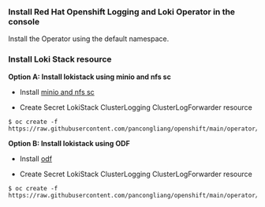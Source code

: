 ### Install Red Hat Openshift Logging and Loki Operator in the console
Install the Operator using the default namespace.


### Install Loki Stack resource

**Option A: Install lokistack using minio and nfs sc**
* Install [minio and nfs sc](https://github.com/pancongliang/openshift/blob/main/storage/minio/readme.md)

* Create Secret LokiStack ClusterLogging ClusterLogForwarder resource
~~~
$ oc create -f https://raw.githubusercontent.com/pancongliang/openshift/main/operator/logging/deploy/deploy_loki_using_minio.yaml
~~~

**Option B: Install lokistack using ODF**
* Install [odf](https://github.com/pancongliang/openshift/blob/main/storage/odf/readme.md)

* Create Secret LokiStack ClusterLogging ClusterLogForwarder resource
~~~
$ oc create -f https://raw.githubusercontent.com/pancongliang/openshift/main/operator/logging/deploy/deploy_loki_using_minio.yaml
~~~
